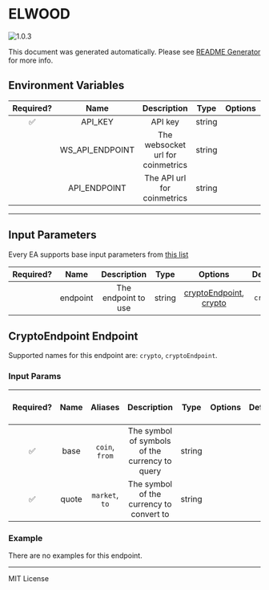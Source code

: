 # ELWOOD

![1.0.3](https://img.shields.io/github/package-json/v/smartcontractkit/external-adapters-js?filename=packages/sources/elwood-test/package.json)

This document was generated automatically. Please see [README Generator](../../scripts#readme-generator) for more info.

## Environment Variables

| Required? |      Name       |            Description            |  Type  | Options |                  Default                   |
| :-------: | :-------------: | :-------------------------------: | :----: | :-----: | :----------------------------------------: |
|    ✅     |     API_KEY     |              API key              | string |         |                                            |
|           | WS_API_ENDPOINT | The websocket url for coinmetrics | string |         |  `wss://api.chk.elwood.systems/v1/stream`  |
|           |  API_ENDPOINT   |    The API url for coinmetrics    | string |         | `https://api.chk.elwood.systems/v1/stream` |

---

## Input Parameters

Every EA supports base input parameters from [this list](../../core/bootstrap#base-input-parameters)

| Required? |   Name   |     Description     |  Type  |                                    Options                                     | Default  |
| :-------: | :------: | :-----------------: | :----: | :----------------------------------------------------------------------------: | :------: |
|           | endpoint | The endpoint to use | string | [cryptoEndpoint](#cryptoendpoint-endpoint), [crypto](#cryptoendpoint-endpoint) | `crypto` |

## CryptoEndpoint Endpoint

Supported names for this endpoint are: `crypto`, `cryptoEndpoint`.

### Input Params

| Required? | Name  |    Aliases     |                  Description                   |  Type  | Options | Default | Depends On | Not Valid With |
| :-------: | :---: | :------------: | :--------------------------------------------: | :----: | :-----: | :-----: | :--------: | :------------: |
|    ✅     | base  | `coin`, `from` | The symbol of symbols of the currency to query | string |         |         |            |                |
|    ✅     | quote | `market`, `to` |    The symbol of the currency to convert to    | string |         |         |            |                |

### Example

There are no examples for this endpoint.

---

MIT License
